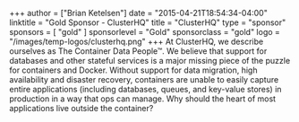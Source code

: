+++
author = ["Brian Ketelsen"]
date = "2015-04-21T18:54:34-04:00"
linktitle = "Gold Sponsor - ClusterHQ"
title = "ClusterHQ"
type = "sponsor"
sponsors = [ "gold" ] 
sponsorlevel = "Gold"
sponsorclass = "gold"
logo = "/images/temp-logos/clusterhq.png"
+++
At ClusterHQ, we describe ourselves as The Container Data People™. We believe that support for databases and other stateful services is a major missing piece of the puzzle for containers and Docker. Without support for data migration, high availability and disaster recovery, containers are unable to easily capture entire applications (including databases, queues, and key-value stores) in production in a way that ops can manage. Why should the heart of most applications live outside the container?
